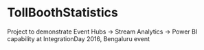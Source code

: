 # TollBoothStatistics
Project to demonstrate Event Hubs -> Stream Analytics -> Power BI capability at IntegrationDay 2016, Bengaluru event
